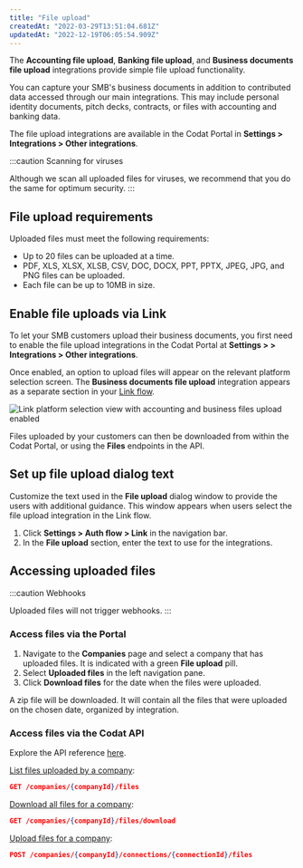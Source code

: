```yaml
---
title: "File upload"
createdAt: "2022-03-29T13:51:04.681Z"
updatedAt: "2022-12-19T06:05:54.909Z"
---
```


The **Accounting file upload**, **Banking file upload**, and **Business documents file upload** integrations provide simple file upload functionality.

You can capture your SMB's business documents in addition to contributed data accessed through our main integrations. This may include personal identity documents, pitch decks, contracts, or files with accounting and banking data.

The file upload integrations are available in the Codat Portal in **Settings > Integrations > Other integrations**.

:::caution Scanning for viruses

Although we scan all uploaded files for viruses, we recommend that you do the same for optimum security.
:::

## File upload requirements

Uploaded files must meet the following requirements:

- Up to 20 files can be uploaded at a time.
- PDF, XLS, XLSX, XLSB, CSV, DOC, DOCX, PPT, PPTX, JPEG, JPG, and PNG files can be uploaded.
- Each file can be up to 10MB in size.

## Enable file uploads via Link

To let your SMB customers upload their business documents, you first need to enable the file upload integrations in the Codat Portal at **Settings > > Integrations > Other integrations**.

Once enabled, an option to upload files will appear on the relevant platform selection screen. The **Business documents file upload** integration appears as a separate section in your [Link flow](/auth-flow/overview).

<img
  src="/img/old/b5ae456-file_uploads_selected.png"
  alt="Link platform selection view with accounting and business files upload enabled"
/>

Files uploaded by your customers can then be downloaded from within the Codat Portal, or using the **Files** endpoints in the API.

## Set up file upload dialog text

Customize the text used in the **File upload** dialog window to provide the users with additional guidance. This window appears when users select the file upload integration in the Link flow.

1. Click **Settings > Auth flow > Link** in the navigation bar.
2. In the **File upload** section, enter the text to use for the integrations.

## Accessing uploaded files

:::caution Webhooks

Uploaded files will not trigger webhooks.
:::

### Access files via the Portal

1. Navigate to the **Companies** page and select a company that has uploaded files. It is indicated with a green **File upload** pill.
2. Select **Uploaded files** in the left navigation pane.
3. Click **Download files** for the date when the files were uploaded.

A zip file will be downloaded. It will contain all the files that were uploaded on the chosen date, organized by integration.

### Access files via the Codat API

Explore the API reference [here](/files-api#/).

[List files uploaded by a company](/files-api#/operations/list-files):

```json
GET /companies/{companyId}/files
```

[Download all files for a company](/files-api#/operations/download-files):

```json
GET /companies/{companyId}/files/download
```

[Upload files for a company](/files-api#/operations/upload-files):

```json
POST /companies/{companyId}/connections/{connectionId}/files
```
